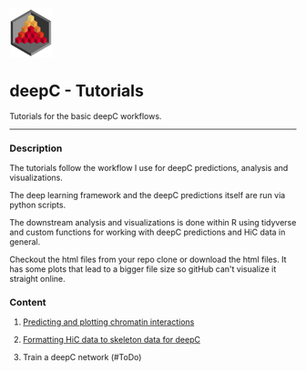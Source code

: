 <img src="../docs/logo_1_transparent.png" width="75">

# deepC - Tutorials
Tutorials for the basic deepC workflows.

-------------------------------------------------------------------------------

### Description

The tutorials follow the workflow I use for deepC predictions, analysis and visualizations. 

The deep learning framework and the deepC predictions itself are run via python scripts.

The downstream analysis and visualizations is done within R using tidyverse and custom functions for working with deepC predictions and HiC data in general.

Checkout the html files from your repo clone or download the html files. It has some plots that lead to a bigger file size so gitHub can't visualize it straight online.

### Content

1) [Predicting and plotting chromatin interactions](./tutorial_predict_and_plot.html)

2) [Formatting HiC data to skeleton data for deepC](./tutorial_format_HiC_data_for_deepC.html)

3) Train a deepC network (#ToDo)
